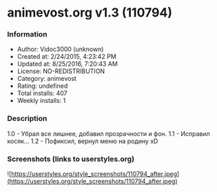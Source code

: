 # animevost.org v1.3 (110794)

### Information
- Author: Vidoc3000 (unknown)
- Created at: 2/24/2015, 4:23:42 PM
- Updated at: 8/25/2016, 7:20:43 AM
- License: NO-REDISTRIBUTION
- Category: animevost
- Rating: undefined
- Total installs: 407
- Weekly installs: 1


### Description
1.0 - Убрал все лишнее, добавил прозрачности и фон.
1.1 - Исправил косяк...
1.2 - Пофиксил, вернул меню на родину xD


### Screenshots (links to userstyles.org)
![https://userstyles.org/style_screenshots/110794_after.jpeg](https://userstyles.org/style_screenshots/110794_after.jpeg)


